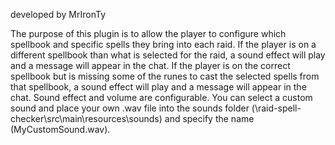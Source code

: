 developed by MrIronTy

The purpose of this plugin is to allow the player to
configure which spellbook and specific spells they
bring into each raid. If the player is on a different
spellbook than what is selected for the raid, a sound
effect will play and a message will appear in the chat.
If the player is on the correct spellbook but is missing
some of the runes to cast the selected spells from
that spellbook, a sound effect will play and a message
will appear in the chat. Sound effect and volume are configurable.
You can select a custom sound and place your own .wav file into
the sounds folder (\raid-spell-checker\src\main\resources\sounds)
and specify the name (MyCustomSound.wav).